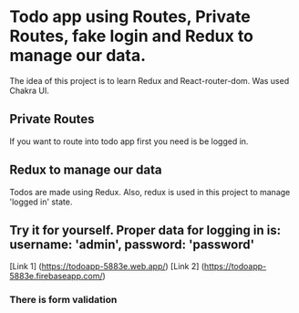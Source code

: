 # Todo app using Routes, Private Routes, fake login and Redux to manage our data.

The idea of this project is to learn Redux and React-router-dom.
Was used Chakra UI.

## Private Routes

If you want to route into todo app first you need is be logged in.

## Redux to manage our data

Todos are made using Redux. Also, redux is used in this project to manage 'logged in' state.

## Try it for yourself. Proper data for logging in is: username: 'admin', password: 'password'

[Link 1] (https://todoapp-5883e.web.app/)
[Link 2] (https://todoapp-5883e.firebaseapp.com/)

### There is form validation

